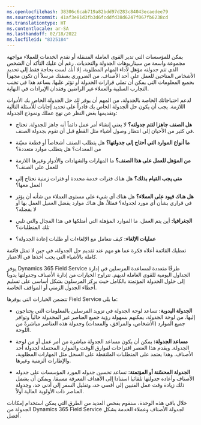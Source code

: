```yaml
---
ms.openlocfilehash: 38306c6cab719a82bdd97d283c84043ecaedee79
ms.sourcegitcommit: 41af3e81d3fb3d6fcddfd38d6247f067fb6238cd
ms.translationtype: HT
ms.contentlocale: ar-SA
ms.lasthandoff: 02/18/2022
ms.locfileid: "8325184"
---
```

يمكن للمؤسسات التي تدير القوى العاملة المتنقلة أو تقدم الخدمات للعملاء مواجهة مجموعة واسعة من سيناريوهات الجدولة والتحديات. رغم أن عليك التأكد أن الشخص الذي تتم جدولته مؤهل لأداء المهام المطلوبة، إلا أنك لست بحاجة فقط إلى تحديد الأشخاص المتاحين للعمل على أحد الأصناف. من الضروري بصفتك مرسلاً أن تكون مجهزاً بجميع المعلومات التي يمكن أن تملي قرارات الجدولة أو تؤثر عليها. يساعد هذا في تجنب التجارب السلبية والعملاء غير الراضين وفقدان الإيرادات في النهاية.

لدعم احتياجاتك الخاصة بالجدولة، من المهم أن يوفر لك حل الجدولة الخاص بك الأدوات اللازمة. يجب أن يكون حل الجدولة الخاص بك قادراً على تحديد إجابات للأسئلة التالية وتقديمها بغض النظر عن نهج عملك ونموذج الجدولة: 

- **هل الصنف جاهزا لتتم جدولته؟** لا يعني إنشاء أمر عمل دائماً أنه جاهز للجدولة. تحتاج في كثير من الأحيان إلى انتظار وصول أشياء مثل القطع قبل أن تقوم بجدولة الصنف. 

- **ما أنواع الموارد التي أحتاج إلى جدولتها؟** هل يتطلب الصنف أشخاصاً أو قطعة معيّنة من المعدات؟ هل يتطلب موارد متعددة؟ 

- **من المؤهل للعمل على هذا الصنف؟** ما المهارات والشهادات والأدوار وغيرها اللازمة للعمل على الصنف؟

- **متى يجب القيام بذلك؟** هل هناك فترات خدمة محددة أو فترات زمنية نحتاج إلى العمل معها؟

- **هل هناك قيود على العملاء؟** هل هناك أي شيء على مستوى العملاء من شأنه أن يؤثر في قراري بشأن أي مورد لجدولة؟ فمثلاً، هل هناك موارد يفضل العميل العمل بها أو لا يفضله؟ 

- **الجغرافيا:** أين يتم العمل، ما الموارد المؤهلة التي أمتلكها في هذا المجال والتي تلبي تلك المتطلبات؟ 

- **عمليات الإلغاء:** كيف نتعامل مع الإلغاءات أو طلبات إعادة الجدولة؟

تعطيك القائمة أعلاه فكرة عما هو مهم عند تقديم حل الجدولة، في حين لا تمثل قائمة كاملة بالأشياء التي يجب أخذها في الاعتبار. 

يوفر Dynamics 365 Field Service طرقًا متعددة لمساعدة المرسلين في إدارة الجداول اليومية للقوى العاملة لديهم. تتراوح الخيارات من إدارة الأصناف وجدولتها يدوياً إلى حلول الجدولة المؤتمتة بالكامل حيث يركز المرسلون بشكل أساسي على تسليم أخطاء الجدول الزمني أو المواقف الخاصة. 

تتضمن الخيارات التي يوفرها Field Service ما يلي:

- **الجدولة اليدوية:** تساعد لوحة الجدولة في تزويد المرسلين بالمعلومات التي يحتاجون إليها. من لوحة الجدولة، يمكنهم بسهولة رؤية جميع العناصر غير المجدولة حالياً وتوافر جميع الموارد (الأشخاص، والمرافق، والمعدات) وجدولة هذه العناصر مباشرةً من اللوحة. 

 

- **مساعد الجدولة:** يمكن أن يكون مساعد الجدولة مباشرة من أمر عمل أو من لوحة الجدولة. ويقدم هذا العنصر اقتراحات لفوارق الوقت والموارد المحتملة لجدولة أحد الأصناف. وهذا يعتمد على المتطلبات الملتقطة على السجل مثل المهارات المطلوبة، والإطارات الزمنية وغيرها. 

 

- **الجدولة المحسّنة أو المؤتمتة:** تساعد تحسين جدوله المورد المؤسسات علي جدوله الأصناف وأعاده جدولتها تلقائيا استنادا إلى الأهداف المعرفة مسبقا. ويمكن أن يشمل ذلك زيادة وقت عمل الفنيين إلى أقصى حد، وتقليل السفر إلى أدنى حد، وجدولة العناصر ذات الأولوية العالية أولاً. 

 

خلال باقي هذه الوحدة، سنقوم بفحص العديد من الطرق التي يمكن استخدام إمكانات الجدولة من Dynamics 365 Field Service لجدولة الأصناف وعملاء الخدمة بشكل أفضل. 
